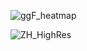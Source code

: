 ![ggF_heatmap](https://github.com/user-attachments/assets/28f6092f-cdb5-4bb4-ac21-e96c8902fd6f)

![ZH_HighRes](https://github.com/user-attachments/assets/de2a2f8c-8434-47db-90db-41e9ab1387bc)
